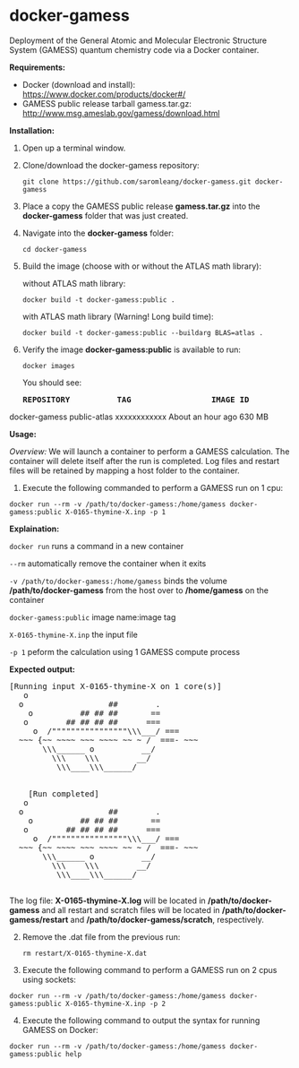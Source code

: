 # docker-gamess
Deployment of the General Atomic and Molecular Electronic Structure System (GAMESS) quantum chemistry code via a Docker container.

**Requirements:**
- Docker (download and install): https://www.docker.com/products/docker#/
- GAMESS public release tarball gamess.tar.gz: http://www.msg.ameslab.gov/gamess/download.html

**Installation:**

1. Open up a terminal window.
2. Clone/download the docker-gamess repository:

   ```
   git clone https://github.com/saromleang/docker-gamess.git docker-gamess
   ```
3. Place a copy the GAMESS public release **gamess.tar.gz** into the **docker-gamess** folder that was just created.
4. Navigate into the **docker-gamess** folder:

   ```
   cd docker-gamess
   ```
5. Build the image (choose with or without the ATLAS math library):

   without ATLAS math library:
   ```
   docker build -t docker-gamess:public .
   ```
   with ATLAS math library (Warning! Long build time):
   ```
   docker build -t docker-gamess:public --buildarg BLAS=atlas .
   ```
6. Verify the image **docker-gamess:public** is available to run:

   ```
   docker images
   ```
   You should see:

   <pre><strong>REPOSITORY          TAG                 IMAGE ID            CREATED             SIZE</strong>
docker-gamess       public-atlas        xxxxxxxxxxxx        About an hour ago   630 MB</pre>

**Usage:**

*Overview:*
We will launch a container to perform a GAMESS calculation. The container will delete itself after the run is completed. Log files and restart files will be retained by mapping a host folder to the container.

1.  Execute the following commanded to perform a GAMESS run on 1 cpu:

  ```
  docker run --rm -v /path/to/docker-gamess:/home/gamess docker-gamess:public X-0165-thymine-X.inp -p 1
  ```
  
  **Explaination:**
  
  ```docker run``` runs a command in a new container
  
  ```--rm``` automatically remove the container when it exits
  
  ```-v /path/to/docker-gamess:/home/gamess``` binds the volume **/path/to/docker-gamess** from the host over to **/home/gamess** on the container
  
  ```docker-gamess:public``` image name:image tag
  
  ```X-0165-thymine-X.inp``` the input file
  
  ```-p 1``` peform the calculation using 1 GAMESS compute process
  
   **Expected output:**

   <pre>
[Running input X-0165-thymine-X on 1 core(s)]
   o
  o                  ##        .
    o          ## ## ##       ==
   o        ## ## ## ##      ===
     o  /""""""""""""""""\\\___/ ===
  ~~~ {~~ ~~~~ ~~~ ~~~~ ~~ ~ /  ===- ~~~
       \\\______ o          __/         
         \\\    \\\        __/          
          \\\____\\\______/             


    [Run completed]
   o
  o                  ##        .
    o          ## ## ##       ==
   o        ## ## ## ##      ===
     o  /""""""""""""""""\\\___/ ===
  ~~~ {~~ ~~~~ ~~~ ~~~~ ~~ ~ /  ===- ~~~
       \\\______ o          __/         
         \\\    \\\        __/          
          \\\____\\\______/             
   </pre>
  
   The log file: **X-0165-thymine-X.log** will be located in **/path/to/docker-gamess** and all restart and scratch files will be located in  **/path/to/docker-gamess/restart** and **/path/to/docker-gamess/scratch**, respectively.

2. Remove the .dat file from the previous run:

   ```
   rm restart/X-0165-thymine-X.dat
   ```

3. Execute the following command to perform a GAMESS run on 2 cpus using sockets:

  ```
  docker run --rm -v /path/to/docker-gamess:/home/gamess docker-gamess:public X-0165-thymine-X.inp -p 2
  ```

4.  Execute the following command to output the syntax for running GAMESS on Docker:

   ```
   docker run --rm -v /path/to/docker-gamess:/home/gamess docker-gamess:public help
   ```
